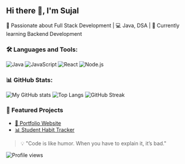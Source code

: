 ## Hi there 👋, I'm Sujal  
🚀 Passionate about Full Stack Development | 💻 Java, DSA | 🌱 Currently learning Backend Development

### 🛠️ Languages and Tools:
![Java](https://img.shields.io/badge/Java-ED8B00?style=for-the-badge&logo=openjdk&logoColor=white)
![JavaScript](https://img.shields.io/badge/JavaScript-323330?style=for-the-badge&logo=javascript&logoColor=F7DF1E)
![React](https://img.shields.io/badge/React-20232A?style=for-the-badge&logo=react&logoColor=61DAFB)
![Node.js](https://img.shields.io/badge/Node.js-339933?style=for-the-badge&logo=node-dot-js&logoColor=white)

### 📊 GitHub Stats:
![My GitHub stats](https://github-readme-stats.vercel.app/api?username=sujal-kalmegh&show_icons=true&theme=tokyonight)
![Top Langs](https://github-readme-stats.vercel.app/api/top-langs/?username=sujal-kalmegh&layout=compact&theme=tokyonight)
![GitHub Streak](https://github-readme-streak-stats.herokuapp.com/?user=sujal-kalmegh&theme=tokyonight)
### 🚀 Featured Projects
- [📂 Portfolio Website](https://github.com/sujalkalmegh/portfolio)
- [📊 Student Habit Tracker](https://github.com/sujalkalmegh/student-habit-tracker)

> 💡 "Code is like humor. When you have to explain it, it’s bad."

![Profile views](https://komarev.com/ghpvc/?username=sujal-kalmegh&color=blue)




<!--
**sujal-kalmegh/sujal-kalmegh** is a ✨ _special_ ✨ repository because its `README.md` (this file) appears on your GitHub profile.

Here are some ideas to get you started:

- 🔭 I’m currently working on ...
- 🌱 I’m currently learning ...
- 👯 I’m looking to collaborate on ...
- 🤔 I’m looking for help with ...
- 💬 Ask me about ...
- 📫 How to reach me: ...
- 😄 Pronouns: ...
- ⚡ Fun fact: ...
-->
